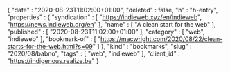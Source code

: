 {
  "date" : "2020-08-23T11:02:00+01:00",
  "deleted" : false,
  "h" : "h-entry",
  "properties" : {
    "syndication" : [ "https://indieweb.xyz/en/indieweb", "https://news.indieweb.org/en" ],
    "name" : [ "A clean start for the web" ],
    "published" : [ "2020-08-23T11:02:00+01:00" ],
    "category" : [ "web", "indieweb" ],
    "bookmark-of" : [ "https://macwright.com/2020/08/22/clean-starts-for-the-web.html?s=09" ]
  },
  "kind" : "bookmarks",
  "slug" : "2020/08/babno",
  "tags" : [ "web", "indieweb" ],
  "client_id" : "https://indigenous.realize.be"
}
